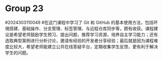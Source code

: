 # Group 23
#2024303110049
#在这门课程中学习了 Git 和 GitHub 的基本使用方法，包括环境搭建、基础操作、分支管理、标签管理、与远程仓库同步等，颇有收获。课程建议是希望老师鼓励学生预习、提出问题，推荐学习资源，培养自主学习能力；还有选取典型案例进行分析讨论，邀请有经验的开发者分享经验；最后就是因为课程难度比较大，希望老师能建立公共在线答疑平台，定期收集学生反馈，更有利于解决学生的问题。


